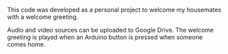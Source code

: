 This code was developed as a personal project to welcome my housemates with a welcome greeting.

Audio and video sources can be uploaded to Google Drive. The welcome greeting is played when an Arduino button is pressed when someone comes home.
